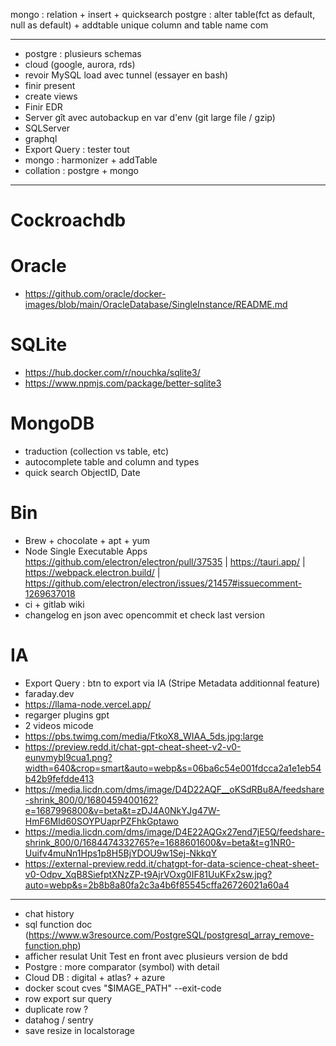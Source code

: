 mongo : relation + insert + quicksearch
postgre : alter table(fct as default, null as default) + addtable
unique column and table name
com


----------------------------------------------------------


- postgre : plusieurs schemas
- cloud (google, aurora, rds)
- revoir MySQL load avec tunnel (essayer en bash)
- finir present
- create views
- Finir EDR
- Server gît avec autobackup en var d'env (git large file / gzip)
- SQLServer
- graphql
- Export Query : tester tout
- mongo : harmonizer + addTable
- collation : postgre + mongo



----------------------------------------------------------



# Cockroachdb

# Oracle
- https://github.com/oracle/docker-images/blob/main/OracleDatabase/SingleInstance/README.md

# SQLite
- https://hub.docker.com/r/nouchka/sqlite3/
- https://www.npmjs.com/package/better-sqlite3

# MongoDB
- traduction (collection vs table, etc)
- autocomplete table and column and types
- quick search ObjectID, Date

# Bin
- Brew + chocolate + apt + yum
- Node Single Executable Apps https://github.com/electron/electron/pull/37535 | https://tauri.app/ | https://webpack.electron.build/ | https://github.com/electron/electron/issues/21457#issuecomment-1269637018
- ci + gitlab wiki
- changelog en json avec opencommit et check last version

# IA
- Export Query : btn to export via IA (Stripe Metadata additionnal feature)
- faraday.dev
- https://llama-node.vercel.app/
- regarger plugins gpt
- 2 videos micode
- https://pbs.twimg.com/media/FtkoX8_WIAA_5ds.jpg:large
- https://preview.redd.it/chat-gpt-cheat-sheet-v2-v0-eunvmybl9cua1.png?width=640&crop=smart&auto=webp&s=06ba6c54e001fdcca2a1e1eb54b42b9fefdde413
- https://media.licdn.com/dms/image/D4D22AQF__oKSdRBu8A/feedshare-shrink_800/0/1680459400162?e=1687996800&v=beta&t=zDJ4A0NkYJg47W-HmF6MId60SOYPUaprPZFhkGptawo
- https://media.licdn.com/dms/image/D4E22AQGx27end7jE5Q/feedshare-shrink_800/0/1684474332765?e=1688601600&v=beta&t=g1NR0-Uuifv4muNn1Hps1p8H5BjYDOU9w1Sej-NkkqY
- https://external-preview.redd.it/chatgpt-for-data-science-cheat-sheet-v0-Odpv_XqB8SiefptXNzZP-t9AjrVOxg0IF81UuKFx2sw.jpg?auto=webp&s=2b8b8a80fa2c3a4b6f85545cffa26726021a60a4


----------------------------------------------------------


- chat history
- sql function doc (https://www.w3resource.com/PostgreSQL/postgresql_array_remove-function.php)
- afficher resulat Unit Test en front avec plusieurs version de bdd
- Postgre : more comparator (symbol) with detail
- Cloud DB : digital + atlas? + azure
- docker scout cves "$IMAGE_PATH" --exit-code
- row export sur query
- duplicate row ?
- datahog / sentry
- save resize in localstorage
